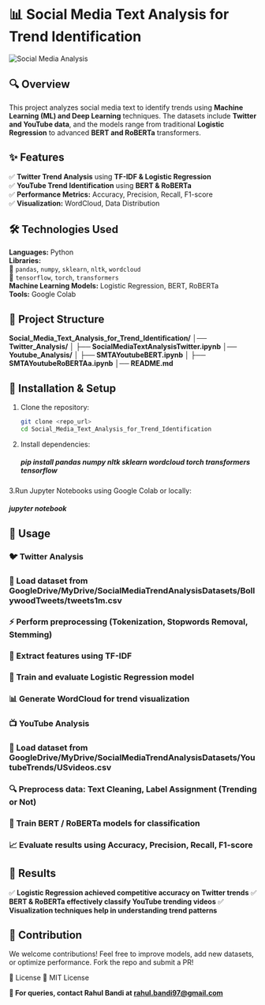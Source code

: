 # 📊 Social Media Text Analysis for Trend Identification

![Social Media Analysis]([https://source.unsplash.com/800x400/?data,analytics](https://encrypted-tbn0.gstatic.com/images?q=tbn:ANd9GcRtG7SgZGwy6Q2fWLu_TtZNTTdKFlNTbJ_IwA&s))

## 🔍 Overview
This project analyzes social media text to identify trends using **Machine Learning (ML) and Deep Learning** techniques. The datasets include **Twitter and YouTube data**, and the models range from traditional **Logistic Regression** to advanced **BERT and RoBERTa** transformers.

## ✨ Features
✅ **Twitter Trend Analysis** using **TF-IDF & Logistic Regression**  
✅ **YouTube Trend Identification** using **BERT & RoBERTa**  
✅ **Performance Metrics:** Accuracy, Precision, Recall, F1-score  
✅ **Visualization:** WordCloud, Data Distribution  

## 🛠 Technologies Used
**Languages:** Python  
**Libraries:**  
📌 `pandas`, `numpy`, `sklearn`, `nltk`, `wordcloud`  
📌 `tensorflow`, `torch`, `transformers`  
**Machine Learning Models:** Logistic Regression, BERT, RoBERTa  
**Tools:** Google Colab  

## 📁 Project Structure
   **Social_Media_Text_Analysis_for_Trend_Identification/**
   **│── Twitter_Analysis/**
   **│   ├── SocialMediaTextAnalysisTwitter.ipynb**
   **│── Youtube_Analysis/**
   **│   ├── SMTAYoutubeBERT.ipynb**
   **│   ├── SMTAYoutubeRoBERTAa.ipynb**
   **│── README.md**
   
## 🚀 Installation & Setup

1. Clone the repository:
   ```bash
   git clone <repo_url>
   cd Social_Media_Text_Analysis_for_Trend_Identification
   
2. Install dependencies:
   ##### pip install pandas numpy nltk sklearn wordcloud torch transformers tensorflow

3.Run Jupyter Notebooks using Google Colab or locally:
  ##### jupyter notebook

## 📌 Usage
### 🐦 Twitter Analysis
   ### 📝 Load dataset from GoogleDrive/MyDrive/SocialMediaTrendAnalysisDatasets/BollywoodTweets/tweets1m.csv
   ### ⚡ Perform preprocessing (Tokenization, Stopwords Removal, Stemming)
   ### 🔢 Extract features using TF-IDF
   ### 🤖 Train and evaluate Logistic Regression model
   ### 📊 Generate WordCloud for trend visualization

### 📺 YouTube Analysis
   ### 📝 Load dataset from GoogleDrive/MyDrive/SocialMediaTrendAnalysisDatasets/YoutubeTrends/USvideos.csv
   ### 🔍 Preprocess data: Text Cleaning, Label Assignment (Trending or Not)
   ### 🤖 Train BERT / RoBERTa models for classification
   ### 📈 Evaluate results using Accuracy, Precision, Recall, F1-score

## 🎯 Results
✅ **Logistic Regression achieved competitive accuracy on Twitter trends**
✅ **BERT & RoBERTa effectively classify YouTube trending videos**
✅ **Visualization techniques help in understanding trend patterns**

## 🤝 Contribution
We welcome contributions! Feel free to improve models, add new datasets, or optimize performance. Fork the repo and submit a PR!

📜 License
📝 MIT License

**📩 For queries, contact Rahul Bandi at rahul.bandi97@gmail.com**

